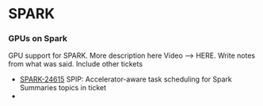 # SPARK

### GPUs on Spark

GPU support for SPARK. More description here
Video --> HERE. Write notes from what was said. Include other tickets

- [SPARK-24615](https://issues.apache.org/jira/browse/SPARK-24615) SPIP: Accelerator-aware task scheduling for Spark
    Summaries topics in ticket
-


